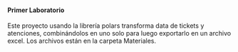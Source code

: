 #### Primer Laboratorio
Este proyecto usando la librería polars transforma data de tickets y atenciones, combinándolos en uno solo para luego exportarlo en un archivo excel.
Los archivos están en la carpeta Materiales.